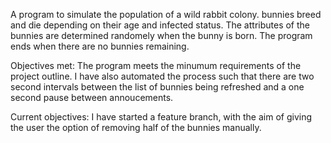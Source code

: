 A program to simulate the population of a wild rabbit colony. bunnies breed and die depending on their age and infected status. The attributes of the bunnies are determined randomely when the bunny is born. The program ends when there are no bunnies remaining.

Objectives met:
The program meets the minumum requirements of the project outline.
I have also automated the process such that there are two second intervals between the list of bunnies being refreshed and a one second pause between annoucements.

Current objectives:
I have started a feature branch, with the aim of giving the user the option of removing half of the bunnies manually.



